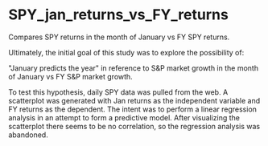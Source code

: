 # SPY_jan_returns_vs_FY_returns
Compares SPY returns in the month of January vs FY SPY returns.

Ultimately, the initial goal of this study was to explore the possibility of:

"January predicts the year" in reference to S&P market growth in the month of January vs FY S&P market growth.

To test this hypothesis, daily SPY data was pulled from the web. A scatterplot was generated with Jan returns as the independent variable
and FY returns as the dependent. The intent was to perform a linear regression analysis in an attempt to form a predictive model.
After visualizing the scatterplot there seems to be no correlation, so the regression analysis was abandoned.
